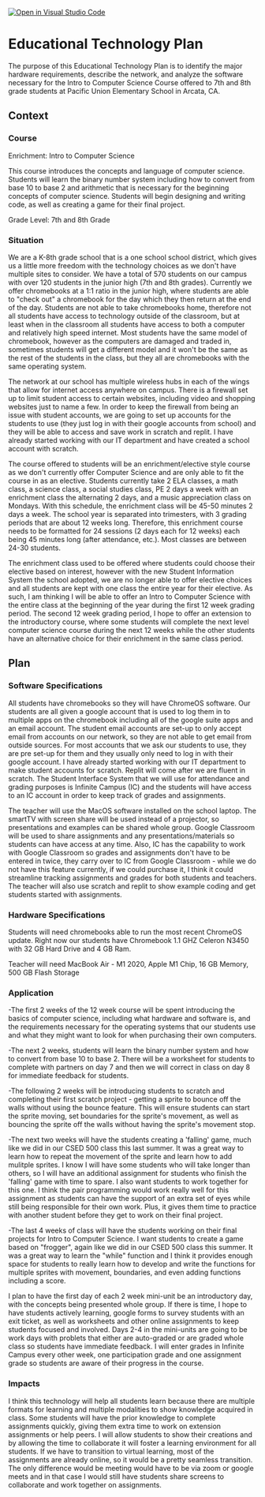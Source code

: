 [![Open in Visual Studio Code](https://classroom.github.com/assets/open-in-vscode-c66648af7eb3fe8bc4f294546bfd86ef473780cde1dea487d3c4ff354943c9ae.svg)](https://classroom.github.com/online_ide?assignment_repo_id=9404774&assignment_repo_type=AssignmentRepo)
# Educational Technology Plan

The purpose of this Educational Technology Plan is to identify the major hardware requirements, describe the network, and analyze the software necessary for the Intro to Computer Science Course offered to 7th and 8th grade students at Pacific Union Elementary School in Arcata, CA.

## Context

### Course

Enrichment: Intro to Computer Science

This course introduces the concepts and language of computer science. Students will learn the binary number system including how to convert from base 10 to base 2 and arithmetic that is necessary for the beginning concepts of computer science. Students will begin designing and writing code, as well as creating a game for their final project.

Grade Level: 7th and 8th Grade

### Situation

We are a K-8th grade school that is a one school school district, which gives us a little more freedom with the technology choices as we don't have multiple sites to consider. We have a total of 570 students on our campus with over 120 students in the junior high (7th and 8th grades). Currently we offer chromebooks at a 1:1 ratio in the junior high, where students are able to "check out" a chromebook for the day which they then return at the end of the day. Students are not able to take chromebooks home, therefore not all students have access to technology outside of the classroom, but at least when in the classroom all students have access to both a computer and relatively high speed internet. Most students have the same model of chromebook, however as the computers are damaged and traded in, sometimes students will get a different model and it won't be the same as the rest of the students in the class, but they all are chromebooks with the same operating system.

The network at our school has multiple wireless hubs in each of the wings that allow for internet access anywhere on campus. There is a firewall set up to limit student access to certain websites, including video and shopping websites just to name a few. In order to keep the firewall from being an issue with student accounts, we are going to set up accounts for the students to use (they just log in with their google accounts from school) and they will be able to access and save work in scratch and replit. I have already started working with our IT department and have created a school account with scratch.

The course offered to students will be an enrichment/elective style course as we don't currently offer Computer Science and are only able to fit the course in as an elective. Students currently take 2 ELA classes, a math class, a science class, a social studies class, PE 2 days a week with an enrichment class the alternating 2 days, and a music appreciation class on Mondays.  With this schedule, the enrichment class will be 45-50 minutes 2 days a week. The school year is separated into trimesters, with 3 grading periods that are about 12 weeks long. Therefore, this enrichment course needs to be formatted for 24 sessions (2 days each for 12 weeks) each being 45 minutes long (after attendance, etc.). Most classes are between 24-30 students.

The enrichment class used to be offered where students could choose their elective based on interest, however with the new Student Information System the school adopted, we are no longer able to offer elective choices and all students are kept with one class the entire year for their elective. As such, I am thinking I will be able to offer an Intro to Computer Science with the entire class at the beginning of the year during the first 12 week grading period. The second 12 week grading period, I hope to offer an extension to the introductory course, where some students will complete the next level computer science course during the next 12 weeks while the other students have an alternative choice for their enrichment in the same class period.

## Plan

### Software Specifications

All students have chromebooks so they will have ChromeOS software. Our students are all given a google account that is used to log them in to multiple apps on the chromebook including all of the google suite apps and an email account. The student email accounts are set-up to only accept email from accounts on our network, so they are not able to get email from outside sources. For most accounts that we ask our students to use, they are pre set-up for them and they usually only need to log in with their google account. I have already started working with our IT department to make student accounts for scratch. Replit will come after we are fluent in scratch.
The Student Interface System that we will use for attendance and grading purposes is Infinite Campus (IC) and the students will have access to an IC account in order to keep track of grades and assignments.

The teacher will use the MacOS software installed on the school laptop. The smartTV with screen share will be used instead of a projector, so presentations and examples can be shared whole group.  Google Classroom will be used to share assignments and any presentations/materials so students can have access at any time. Also, IC has the capability to work with Google Classroom so grades and assignments don't have to be entered in twice, they carry over to IC from Google Classroom - while we do not have this feature currently, if we could purchase it, I think it could streamline tracking assignments and grades for both students and teachers. The teacher will also use scratch and replit to show example coding and get students started with assignments.


### Hardware Specifications

Students will need chromebooks able to run the most recent ChromeOS update. Right now our students have Chromebook 1.1 GHZ Celeron N3450 with 32 GB Hard Drive and 4 GB Ram.

Teacher will need MacBook Air - M1 2020, Apple M1 Chip, 16 GB Memory, 500 GB Flash Storage

### Application

-The first 2 weeks of the 12 week course will be spent introducing the basics of computer science, including what hardware and software is, and the requirements necessary for the operating systems that our students use and what they might want to look for when purchasing their own computers.

-The next 2 weeks, students will learn the binary number system and how to convert from base 10 to base 2. There will be a worksheet for students to complete with partners on day 7 and then we will correct in class on day 8 for immediate feedback for students.

-The following 2 weeks will be introducing students to scratch and completing their first scratch project - getting a sprite to bounce off the walls without using the bounce feature. 
This will ensure students can start the sprite moving, set boundaries for the sprite's movement, as well as bouncing the sprite off the walls without having the sprite's movement stop.

-The next two weeks will have the students creating a 'falling' game, much like we did in our CSED 500 class this last summer. It was a great way to learn how to repeat the movement of the sprite and learn how to add mulitple sprites. I know I will have some students who will take longer than others, so I will have an additional assignment for students who finish the 'falling' game with time to spare. I also want students to work together for this one. I think the pair programming would work really well for this assignment as students can have the support of an extra set of eyes while still being responsible for their own work. Plus, it gives them time to practice with another student before they get to work on their final project.

-The last 4 weeks of class will have the students working on their final projects for Intro to Computer Science. I want students to create a game based on "frogger", again like we did in our CSED 500 class this summer. It was a great way to learn the "while" function and I think it provides enough space for students to really learn how to develop and write the functions for multiple sprites with movement, boundaries, and even adding functions including a score.

I plan to have the first day of each 2 week mini-unit be an introductory day, with the concepts being presented whole group. If there is time, I hope to have students actively learning, google forms to survey students with an exit ticket, as well as worksheets and other online assignments to keep students focused and involved.  Days 2-4 in the mini-units are going to be work days with problets that either are auto-graded or are graded whole class so students have immediate feedback.  I will enter grades in Infinite Campus every other week, one participation grade and one assignment grade so students are aware of their progress in the course.



### Impacts

I think this technology will help all students learn because there are multiple formats for learning and multiple modalities to show knowledge acquired in class. Some students will have the prior knowledge to complete assignments quickly, giving them extra time to work on extension assignments or help peers. I will allow students to show their creations and by allowing the time to collaborate it will foster a learning environment for all students.
If we have to transition to virtual learning, most of the assignments are already online, so it would be a pretty seamless transition. The only difference would be meeting would have to be via zoom or google meets and in that case I would still have students share screens to collaborate and work together on assignments.

